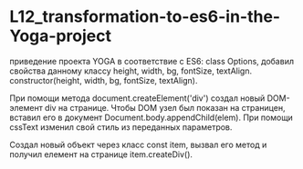 # L12_transformation-to-es6-in-the-Yoga-project
приведение проекта YOGA в соответствие  с ES6:
class Options, добавил свойства данному классу height, width, bg, fontSize, textAlign.
constructor(height, width, bg, fontSize, textAlign).

При помощи метода document.createElement('div') создал новый DOM-элемент div на странице.
Чтобы DOM узел был показан на страницен, вставил его в документ Document.body.appendChild(elem).
При помощи cssText изменил свой стиль из переданных параметров.

Создал новый объект через класс const item, вызвал его метод и получил елемент на странице item.createDiv().
